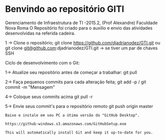 # Benvindo ao repositório GITI

Gerenciamento de Infraestrutura de TI -2015.2, (Prof Alexandre)
Faculdade Nova Roma 
O Repositório foi criado para o auxilio e envio das atividades desenvolvidas na referida cadeira.

1 -> Clone o repositório; git clone 
      https://github.com/djadrianodez/GTI.git 
      ou git clone 
      git@github.com:djadrianodez/GTI.git 
      -> se tiver um par de chaves SSH


Ciclo de desenvolvimento com o Git:

1-> Atualize seu repositório antes de começar a trabalhar: 
    git pull

2-> Faça pequenos commits para cada alteração feita; 
    git add -p / git commit -m "Mensagem"

4-> Coloque seus commits acima 
    git pull -r

5-> Envie seus commit's para o repositório remoto 
    git push origin master

    Baixe e instale em seu PC a útima versão do "GitHub Desktop".

    https://github-windows.s3.amazonaws.com/GitHubSetup.exe
    
    This will automatically install Git and keep it up-to-date for you.
